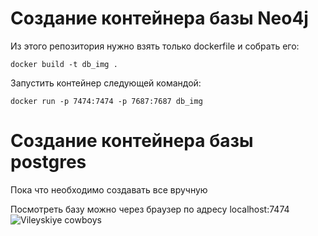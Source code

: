 # Создание контейнера базы Neo4j

Из этого репозитория нужно взять только dockerfile и собрать его: 

```
docker build -t db_img .
```

Запустить контейнер следующей командой: 

```
docker run -p 7474:7474 -p 7687:7687 db_img
```

# Создание контейнера базы postgres

Пока что необходимо создавать все вручную

Посмотреть базу можно через браузер по адресу localhost:7474
<img src="https://i.scdn.co/image/ab67616d0000b2730ce52f4ba340a1e459e6a978" Title="Vileyskiye cowboys">
